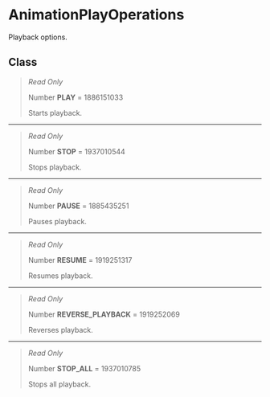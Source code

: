 # AnimationPlayOperations
Playback options.

## Class
> *Read Only* 
> 
> Number **PLAY** = 1886151033
> 
> Starts playback.
*** 
> *Read Only* 
> 
> Number **STOP** = 1937010544
> 
> Stops playback.
*** 
> *Read Only* 
> 
> Number **PAUSE** = 1885435251
> 
> Pauses playback.
*** 
> *Read Only* 
> 
> Number **RESUME** = 1919251317
> 
> Resumes playback.
*** 
> *Read Only* 
> 
> Number **REVERSE_PLAYBACK** = 1919252069
> 
> Reverses playback.
*** 
> *Read Only* 
> 
> Number **STOP_ALL** = 1937010785
> 
> Stops all playback.

